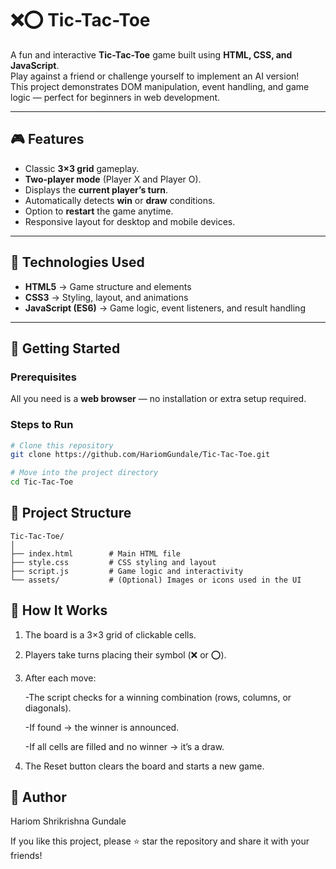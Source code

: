 # ❌⭕ Tic-Tac-Toe

A fun and interactive **Tic-Tac-Toe** game built using **HTML, CSS, and JavaScript**.  
Play against a friend or challenge yourself to implement an AI version!  
This project demonstrates DOM manipulation, event handling, and game logic — perfect for beginners in web development.

---

## 🎮 Features

- Classic **3×3 grid** gameplay.  
- **Two-player mode** (Player X and Player O).  
- Displays the **current player’s turn**.  
- Automatically detects **win** or **draw** conditions.  
- Option to **restart** the game anytime.  
- Responsive layout for desktop and mobile devices.

---

## 🧰 Technologies Used

- **HTML5** → Game structure and elements  
- **CSS3** → Styling, layout, and animations  
- **JavaScript (ES6)** → Game logic, event listeners, and result handling  

---

## 🚀 Getting Started

### Prerequisites
All you need is a **web browser** — no installation or extra setup required.

### Steps to Run
```bash
# Clone this repository
git clone https://github.com/HariomGundale/Tic-Tac-Toe.git

# Move into the project directory
cd Tic-Tac-Toe
```

## 📁 Project Structure

```plaintext
Tic-Tac-Toe/
│
├── index.html        # Main HTML file
├── style.css         # CSS styling and layout
├── script.js         # Game logic and interactivity
└── assets/           # (Optional) Images or icons used in the UI
```

## 🧠 How It Works

1. The board is a 3×3 grid of clickable cells.

2. Players take turns placing their symbol (❌ or ⭕).

3. After each move:

     -The script checks for a winning combination (rows, columns, or diagonals).

     -If found → the winner is announced.

     -If all cells are filled and no winner → it’s a draw.

4. The Reset button clears the board and starts a new game.

## 👤 Author

Hariom Shrikrishna Gundale

If you like this project, please ⭐ star the repository and share it with your friends!